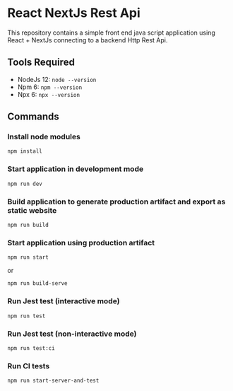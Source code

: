 # React NextJs Rest Api

This repository contains a simple front end java script application using React + NextJs connecting to a backend Http Rest Api.

## Tools Required
* NodeJs 12: `node --version`
* Npm 6: `npm --version`
* Npx 6: `npx --version`

## Commands

### Install node modules

    npm install

### Start application in development mode

    npm run dev

### Build application to generate production artifact and export as static website

    npm run build

### Start application using production artifact

    npm run start

or

    npm run build-serve

### Run Jest test (interactive mode)

    npm run test

### Run Jest test (non-interactive mode)

    npm run test:ci

### Run CI tests

    npm run start-server-and-test